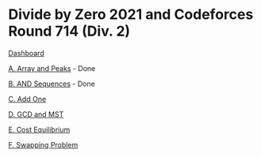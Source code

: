 # Divide by Zero 2021 and Codeforces Round 714 (Div. 2)

[Dashboard](https://codeforces.com/contest/1513)

[A. Array and Peaks](https://codeforces.com/contest/1513/problem/A) - Done

[B. AND Sequences](https://codeforces.com/contest/1513/problem/B) - Done

[C. Add One](https://codeforces.com/contest/1513/problem/C)

[D. GCD and MST](https://codeforces.com/contest/1513/problem/D)

[E. Cost Equilibrium](https://codeforces.com/contest/1513/problem/E)

[F. Swapping Problem](https://codeforces.com/contest/1513/problem/F)
